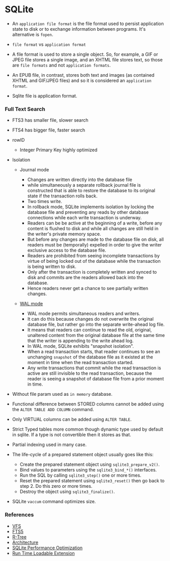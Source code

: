 # SQLite

- An `application file format` is the file format used to persist application state to disk or to exchange information between programs. It's alternative is `fopen`.

- `file format` vs `application format` 

- A file format is used to store a single object. So, for example, a GIF or JPEG file stores a single image, and an XHTML file stores text, so those are `file formats` and not `application formats`. 

- An EPUB file, in contrast, stores both text and images (as contained XHTML and GIF/JPEG files) and so it is considered an `application format`. 

- Sqlite file is application format.

### Full Text Search
- FTS3 has smaller file, slower search
- FTS4 has bigger file, faster search

- rowID
    - Integer Primary Key highly optimized

- Isolation
    - Journal mode
        - Changes are written directly into the database file
        - while simultaneously a separate rollback journal file is constructed that is able to restore the database to its original state if the transaction rolls back. 
        - Two times write.
        - In rollback mode, SQLite implements isolation by locking the database file and preventing any reads by other database connections while each write transaction is underway.
        - Readers can be be active at the beginning of a write, before any content is flushed to disk and while all changes are still held in the writer's private memory space. 
        - But before any changes are made to the database file on disk, all readers must be (temporally) expelled in order to give the writer exclusive access to the database file.
        - Readers are prohibited from seeing incomplete transactions by virtue of being locked out of the database while the transaction is being written to disk. 
        - Only after the transaction is completely written and synced to disk and commits are the readers allowed back into the database. 
        - Hence readers never get a chance to see partially written changes.
    
    - [WAL mode](https://www.sqlite.org/wal.html)
        - WAL mode permits simultaneous readers and writers. 
        - It can do this because changes do not overwrite the original database file, but rather go into the separate write-ahead log file. 
        - It means that readers can continue to read the old, original, unaltered content from the original database file at the same time that the writer is appending to the write ahead log. 
        - In WAL mode, SQLite exhibits "snapshot isolation". 
        - When a read transaction starts, that reader continues to see an unchanging `snapshot` of the database file as it existed at the moment in time when the read transaction started. 
        - Any write transactions that commit while the read transaction is active are still invisible to the read transaction, because the reader is seeing a snapshot of database file from a prior moment in time.

- Without file param used as `in memory` database.

- Functional difference between STORED columns cannot be added using the `ALTER TABLE ADD COLUMN` command.

- Only VIRTUAL columns can be added using `ALTER TABLE`.

- Strict Typed tables more common though dynamic type used by default in sqlite. If a type is not convertible then it stores as that.

- Partial indexing used in many case.

- The life-cycle of a prepared statement object usually goes like this:
    - Create the prepared statement object using `sqlite3_prepare_v2()`.
    - Bind values to parameters using the `sqlite3_bind_*()` interfaces.
    - Run the SQL by calling `sqlite3_step()` one or more times.
    - Reset the prepared statement using `sqlite3_reset()` then go back to step 2. Do this zero or more times.
    - Destroy the object using `sqlite3_finalize()`.

- SQLite `vaccum` command optimizes size.

### References
- [VFS](https://www.sqlite.org/vfs.html)
- [FTS5](https://www.sqlite.org/fts5.html)
- [R-Tree](https://www.sqlite.org/rtree.html)
- [Architecture](https://www.sqlite.org/arch.html)
- [SQLite Performance Optimization](https://stackoverflow.com/questions/1711631/improve-insert-per-second-performance-of-sqlite)
- [Run Time Loadable Extension](https://www.sqlite.org/loadext.html)